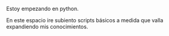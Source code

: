 Estoy empezando en python. 

En este espacio ire subiento scripts básicos a medida que valla expandiendo mis conocimientos.

